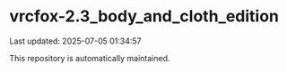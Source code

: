 # vrcfox-2.3_body_and_cloth_edition

Last updated: 2025-07-05 01:34:57

This repository is automatically maintained.
